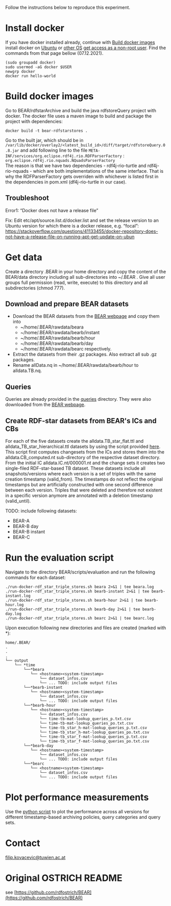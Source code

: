 Follow the instructions below to reproduce this experiment.
# Install docker 
If you have docker installed already, continue with [Build docker images](https://github.com/GreenfishK/BEAR/blob/master/README.md#build-docker-images)
install docker on [Ubuntu](https://docs.docker.com/engine/install/ubuntu/#install-using-the-repository) or [other OS](https://docs.docker.com/get-docker/)
[get access as a non-root user](https://docs.docker.com/engine/install/linux-postinstall/#manage-docker-as-a-non-root-user). Find the commands from that page bellow (07.12.2021).
```
(sudo groupadd docker)
sudo usermod -aG docker $USER 
newgrp docker
docker run hello-world
```

# Build docker images
Go to BEAR/rdfstarArchive and build the java rdfstoreQuery project with docker. The docker file uses a maven image to build and package the project with dependencies: 
```
docker build -t bear-rdfstarstores .
```
Go to the built jar, which should be in `/var/lib/docker/overlay2/<latest_build_id>/diff/target/rdfstoreQuery.0.8.jar` and add following line to the file `META-INF/services/org.eclipse.rdf4j.rio.RDFParserFactory` :
`org.eclipse.rdf4j.rio.nquads.NQuadsParserFactory` \
The reason is that we have two dependencies - rdf4j-rio-turtle and rdf4j-rio-nquads - which are both implementations of the same interface. That is why the RDFParserFactory gets overriden with whichever is listed first in the dependencies in pom.xml (df4j-rio-turtle in our case). 

## Troubleshoot
Error1: “Docker does not have a release file”

Fix: Edit etc/apt/source.list.d/docker.list and set the release version to an Ubuntu version for which there is a docker release, e.g. “focal”: https://stackoverflow.com/questions/41133455/docker-repository-does-not-have-a-release-file-on-running-apt-get-update-on-ubun 

# Get data
Create a directory .BEAR in your home directory and copy the content of the BEAR/data directory including all sub-directories into ~/.BEAR . Give all user groups full permission (read, write, execute) to this directory and all subdirectories (chmod 777). 

## Download and prepare BEAR datasets
* Download the BEAR datasets from the [BEAR webpage](https://aic.ai.wu.ac.at/qadlod/bear.html) and copy them into 
    - ~/home/.BEAR/rawdata/beara
    - ~/home/.BEAR/rawdata/bearb/instant
    - ~/home/.BEAR/rawdata/bearb/hour
    - ~/home/.BEAR/rawdata/bearb/day
    - ~/home/.BEAR/rawdata/bearc
respectively.
* Extract the datasets from their .gz packages. Also extract all sub .gz packages.
* Rename allData.nq in ~/home/.BEAR/rawdata/bearb/hour to alldata.TB.nq.

## Queries
Queries are already provided in the [queries](https://github.com/GreenfishK/BEAR/tree/master/data/queries) directory. They were also downloaded from the [BEAR webpage](https://aic.ai.wu.ac.at/qadlod/bear.html).

## Create RDF-star datasets from BEAR's ICs and CBs
For each of the five datasets create the alldata.TB_star_flat.ttl and alldata_TB_star_hierarchical.ttl datasets by using the script provided [here](https://github.com/GreenfishK/BEAR/blob/master/scripts/build_tb_rdf_star_datasets.py). This script first computes changesets from the ICs and stores them into the alldata.CB_computed.nt sub-directory of the respective dataset directory. From the initial IC alldata.IC.nt/000001.nt and the change sets it creates two single-filed RDF-star-based TB dataset. These datasets include all snapshots/versions where each version is a set of triples with the same creation timestamp (valid_from). The timestamps do not reflect the original timestamps but are artificially constructed with one second difference between each version. Triples that were deleted and therefore not existent in a specific version anymore are annotated with a deletion timestamp (valid_until).


TODO: include following datasets:
* BEAR-A
* BEAR-B day
* BEAR-B instant
* BEAR-C



# Run the evaluation script 
Navigate to the directory BEAR/scripts/evaluation and run the following commands for each dataset:
```
./run-docker-rdf_star_triple_stores.sh beara 2>&1 | tee beara.log
./run-docker-rdf_star_triple_stores.sh bearb-instant 2>&1 | tee bearb-instant.log
./run-docker-rdf_star_triple_stores.sh bearb-hour 2>&1 | tee bearb-hour.log
./run-docker-rdf_star_triple_stores.sh bearb-day 2>&1 | tee bearb-day.log
./run-docker-rdf_star_triple_stores.sh bearc 2>&1 | tee bearc.log

```
Upon execution following new directories and files are created (marked with *):

```
home/.BEAR/  
.
.
.
└── output  
    └── *time
	    └──*beara
	       └── <hostname><system-timestamp>
	       	   └── dataset_infos.csv
	       	   └── ... TODO: include output files
	    └──*bearb-instant
	       └── <hostname><system-timestamp>
	       	   └── dataset_infos.csv
	       	   └── ... TODO: include output files
	    └──*bearb-hour
	       └── <hostname><system-timestamp>
	       	   └── dataset_infos.csv
	       	   └── time-tb-mat-lookup_queries_p.txt.csv
               └── time-tb-mat-lookup_queries_po.txt.csv
               └── time-tb_star_h-mat-lookup_queries_p.txt.csv
               └── time-tb_star_h-mat-lookup_queries_po.txt.csv
               └── time-tb_star_f-mat-lookup_queries_p.txt.csv
               └── time-tb_star_f-mat-lookup_queries_po.txt.csv
	    └──*bearb-day
	       └── <hostname><system-timestamp>
	       	   └── dataset_infos.csv
	       	   └── ... TODO: include output files
	    └──*bearc
	       └── <hostname><system-timestamp>
	       	   └── dataset_infos.csv
	       	   └── ... TODO: include output files

```


# Plot performance measurements
Use the [python script](https://github.com/GreenfishK/BEAR/blob/master/scripts/visualization.py) to plot the performance across all versions for different timestamp-based archiving policies, query categories and query sets.

# Contact
filip.kovacevic@tuwien.ac.at

# Original OSTRICH README
see [https://github.com/rdfostrich/BEAR](https://github.com/rdfostrich/BEAR)

